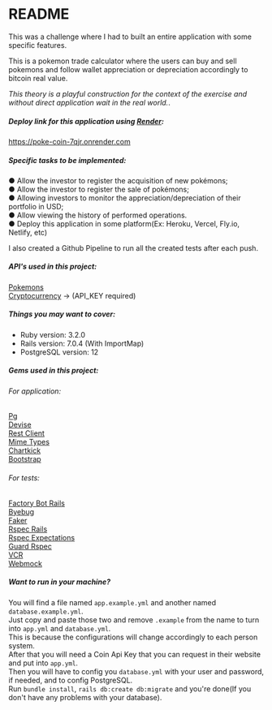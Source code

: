 # README

This was a challenge where I had to built an entire application with some specific features.

This is a pokemon trade calculator where the users can buy and sell pokemons and follow wallet appreciation or depreciation accordingly to bitcoin real value.

<em>This theory is a playful construction for the context of the exercise and without direct application wait in the real world.</em>.

##### Deploy link for this application using [Render](https://render.com/):
https://poke-coin-7qjr.onrender.com

##### Specific tasks to be implemented:
● Allow the investor to register the acquisition of new pokémons; \
● Allow the investor to register the sale of pokémons; \
● Allowing investors to monitor the appreciation/depreciation of their portfolio in USD; \
● Allow viewing the history of performed operations. \
● Deploy this application in some platform(Ex: Heroku, Vercel, Fly.io, Netlify, etc)

I also created a Github Pipeline to run all the created tests after each push.

##### API's used in this project:
[Pokemons](https://pokeapi.co/docs/v2) \
[Cryptocurrency](https://www.coinapi.io/) -> (API_KEY required)

##### Things you may want to cover:
* Ruby version: 3.2.0
* Rails version: 7.0.4 (With ImportMap)
* PostgreSQL version: 12

##### Gems used in this project:
###### For application:
[Pg](https://github.com/ged/ruby-pg) \
[Devise](https://github.com/heartcombo/devise) \
[Rest Client](https://github.com/rest-client/rest-client) \
[Mime Types](https://github.com/mime-types/ruby-mime-types) \
[Chartkick](https://github.com/ankane/chartkick) \
[Bootstrap](https://github.com/twbs/bootstrap-rubygem)

###### For tests:
[Factory Bot Rails](https://github.com/thoughtbot/factory_bot_rails) \
[Byebug](https://github.com/deivid-rodriguez/byebug) \
[Faker](https://github.com/faker-ruby/faker) \
[Rspec Rails](https://github.com/rspec/rspec-rails) \
[Rspec Expectations](https://github.com/rspec/rspec-expectations) \
[Guard Rspec](https://github.com/guard/guard-rspec) \
[VCR](https://github.com/vcr/vcr) \
[Webmock](https://github.com/bblimke/webmock)

##### Want to run in your machine?
You will find a file named `app.example.yml` and another named `database.example.yml`. \
Just copy and paste those two and remove `.example` from the name to turn into `app.yml` and `database.yml`. \
This is because the configurations will change accordingly to each person system. \
After that you will need a Coin Api Key that you can request in their website and put into `app.yml`. \
Then you will have to config you `database.yml` with your user and password, if needed, and to config PostgreSQL. \
Run `bundle install`, `rails db:create db:migrate` and you're done(If you don't have any problems with your database).
